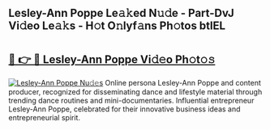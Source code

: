 ## Lesley-Ann Poppe Le𝚊𝚔ed N𝚞𝚍e - Part-DvJ Vi𝚍eo Le𝚊𝚔s - H𝚘t O𝚗lyf𝚊ns Ph𝚘tos btlEL

# <h2><a href="http://hf55wn.feru.top/?c=Lesley-Ann+Poppe">🔗 👉 🔴 Lesley-Ann Poppe Vi𝚍𝚎o Ph𝚘t𝚘𝚜</a></h2>

[![Lesley-Ann Poppe Nu𝚍𝚎s](https://i.imgur.com/0TWrTi3.gif)](http://hf55wn.feru.top/?c=Lesley-Ann+Poppe)
Online persona Lesley-Ann Poppe and content producer, recognized for disseminating dance and lifestyle material through trending dance routines and mini-documentaries. Influential entrepreneur Lesley-Ann Poppe, celebrated for their innovative business ideas and entrepreneurial spirit. 
